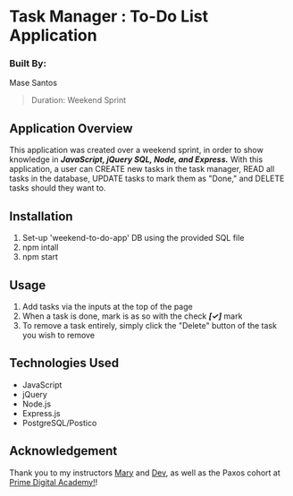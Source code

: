 # Task Manager : To-Do List Application

### Built By:
Mase Santos
>Duration: Weekend Sprint

<!-- ![Task Manager View](./) -->

## Application Overview

This application was created over a weekend sprint, in order to show knowledge in ***JavaScript, jQuery SQL, Node, and Express.*** With this application, a user can CREATE new tasks in the task manager, READ all tasks in the database, UPDATE tasks to mark them as "Done," and DELETE tasks should they want to. 

## Installation

1. Set-up 'weekend-to-do-app' DB using the provided SQL file
2. npm intall  
3. npm start

## Usage

1. Add tasks via the inputs at the top of the page
2. When a task is done, mark is as so with the check ***[✓]*** mark
3. To remove a task entirely, simply click the "Delete" button of the task you wish to remove

## Technologies Used

- JavaScript
- jQuery
- Node.js
- Express.js
- PostgreSQL/Postico

## Acknowledgement
Thank you to my instructors [Mary](https://github.com/mbMosman) and [Dev](https://github.com/devjanaprime), as well as the Paxos cohort at [Prime Digital Academy!](www.primeacademy.io)! 
